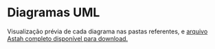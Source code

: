 # Diagramas UML 

Visualização prévia de cada diagrama nas pastas referentes, e [arquivo Astah completo disponível para download.](https://github.com/vanessascarin/helpbox-psoo/blob/main/DIAGRAMAS%20UML/HELPBOX_Completo_PIM4.asta)
